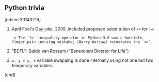 ## Python trivia

[edited 20140216]

1. April Fool's Day joke, 2009, included proposed substitution of `<>` for `!=`:

        > The `!=` inequality operator in Python 3.0 was a horrible, finger pain inducing mistake; [Barry Warsaw] reinstates the `<>`.

1. "BDFL": Guido van Rossum ("Benevolent Dictator for Life")
1. `x, y = y, x` variable swapping is done internally using not one but two temporary variables.

[end]

